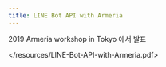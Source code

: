 ```yaml
---
title: LINE Bot API with Armeria
---
```


2019 Armeria workshop in Tokyo 에서 발표

</resources/LINE-Bot-API-with-Armeria.pdf>
